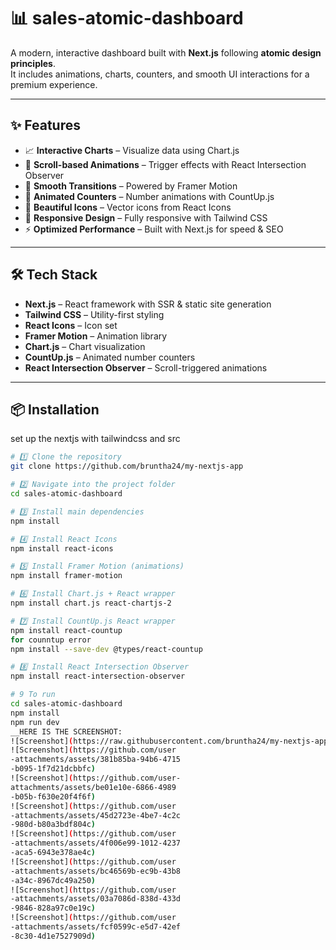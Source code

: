 # 📊 sales-atomic-dashboard

A modern, interactive dashboard built with **Next.js** following **atomic design principles**.  
It includes animations, charts, counters, and smooth UI interactions for a premium experience.

---

## ✨ Features

- 📈 **Interactive Charts** – Visualize data using Chart.js
- 🎯 **Scroll-based Animations** – Trigger effects with React Intersection Observer
- 💫 **Smooth Transitions** – Powered by Framer Motion
- 🔢 **Animated Counters** – Number animations with CountUp.js
- 🎨 **Beautiful Icons** – Vector icons from React Icons
- 📱 **Responsive Design** – Fully responsive with Tailwind CSS
- ⚡ **Optimized Performance** – Built with Next.js for speed & SEO

---

## 🛠 Tech Stack

- **Next.js** – React framework with SSR & static site generation
- **Tailwind CSS** – Utility-first styling
- **React Icons** – Icon set
- **Framer Motion** – Animation library
- **Chart.js** – Chart visualization
- **CountUp.js** – Animated number counters
- **React Intersection Observer** – Scroll-triggered animations

---

## 📦 Installation
set up the nextjs with tailwindcss and src
```bash
# 1️⃣ Clone the repository
git clone https://github.com/bruntha24/my-nextjs-app

# 2️⃣ Navigate into the project folder
cd sales-atomic-dashboard

# 3️⃣ Install main dependencies
npm install

# 4️⃣ Install React Icons
npm install react-icons

# 5️⃣ Install Framer Motion (animations)
npm install framer-motion

# 6️⃣ Install Chart.js + React wrapper
npm install chart.js react-chartjs-2

# 7️⃣ Install CountUp.js React wrapper
npm install react-countup
for counntup error
npm install --save-dev @types/react-countup

# 8️⃣ Install React Intersection Observer
npm install react-intersection-observer

# 9 To run
cd sales-atomic-dashboard
npm install
npm run dev
__HERE IS THE SCREENSHOT:
![Screenshot](https://raw.githubusercontent.com/bruntha24/my-nextjs-app/9ec7f23830608ea54129a56c49f17d2f2337c51f/Screenshot%202025-08-15%20063134.png) 
![Screenshot](https://github.com/user
-attachments/assets/381b85ba-94b6-4715
-b095-1f7d21dcbbfc)
![Screenshot](https://github.com/user-
attachments/assets/be01e10e-6866-4989
-b05b-f630e20f4f6f)
![Screenshot](https://github.com/user
-attachments/assets/45d2723e-4be7-4c2c
-980d-b80a3bdf804c)
![Screenshot](https://github.com/user
-attachments/assets/4f006e99-1012-4237
-aca5-6943e378ae4c)
![Screenshot](https://github.com/user
-attachments/assets/bc46569b-ec9b-43b8
-a34c-8967dc49a250)
![Screenshot](https://github.com/user
-attachments/assets/03a7086d-838d-433d
-9846-828a97c0e19c)
![Screenshot](https://github.com/user
-attachments/assets/fcf0599c-e5d7-42ef
-8c30-4d1e7527909d)
